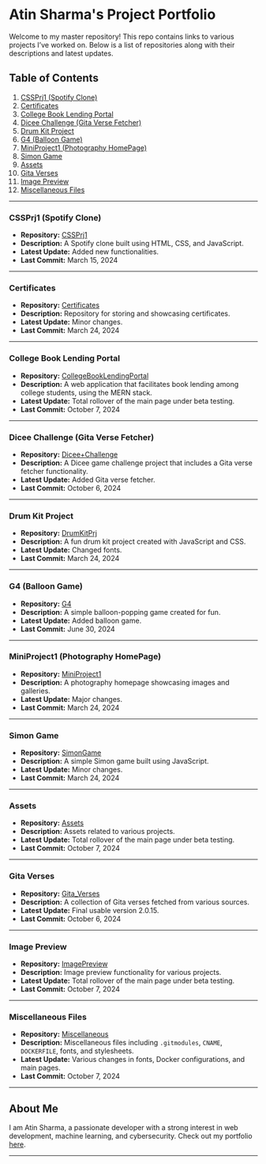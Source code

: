 # Atin Sharma's Project Portfolio

Welcome to my master repository! This repo contains links to various projects I’ve worked on. Below is a list of repositories along with their descriptions and latest updates.

## Table of Contents
1. [CSSPrj1 (Spotify Clone)](#cssprj1-spotify-clone)
2. [Certificates](#certificates)
3. [College Book Lending Portal](#college-book-lending-portal)
4. [Dicee Challenge (Gita Verse Fetcher)](#dicee-challenge)
5. [Drum Kit Project](#drum-kit-project)
6. [G4 (Balloon Game)](#g4-balloon-game)
7. [MiniProject1 (Photography HomePage)](#miniproject1-photography-homepage)
8. [Simon Game](#simon-game)
9. [Assets](#assets)
10. [Gita Verses](#gita-verses)
11. [Image Preview](#image-preview)
12. [Miscellaneous Files](#miscellaneous-files)

---

### CSSPrj1 (Spotify Clone)
- **Repository:** [CSSPrj1](https://github.com/your-username/CSSPrj1)
- **Description:** A Spotify clone built using HTML, CSS, and JavaScript.
- **Latest Update:** Added new functionalities.
- **Last Commit:** March 15, 2024

---

### Certificates
- **Repository:** [Certificates](https://github.com/your-username/Certificates)
- **Description:** Repository for storing and showcasing certificates.
- **Latest Update:** Minor changes.
- **Last Commit:** March 24, 2024

---

### College Book Lending Portal
- **Repository:** [CollegeBookLendingPortal](https://github.com/your-username/CollegeBookLendingPortal)
- **Description:** A web application that facilitates book lending among college students, using the MERN stack.
- **Latest Update:** Total rollover of the main page under beta testing.
- **Last Commit:** October 7, 2024

---

### Dicee Challenge (Gita Verse Fetcher)
- **Repository:** [Dicee+Challenge](https://github.com/your-username/DiceeChallenge)
- **Description:** A Dicee game challenge project that includes a Gita verse fetcher functionality.
- **Latest Update:** Added Gita verse fetcher.
- **Last Commit:** October 6, 2024

---

### Drum Kit Project
- **Repository:** [DrumKitPrj](https://github.com/your-username/DrumKitPrj)
- **Description:** A fun drum kit project created with JavaScript and CSS.
- **Latest Update:** Changed fonts.
- **Last Commit:** March 24, 2024

---

### G4 (Balloon Game)
- **Repository:** [G4](https://github.com/your-username/G4)
- **Description:** A simple balloon-popping game created for fun.
- **Latest Update:** Added balloon game.
- **Last Commit:** June 30, 2024

---

### MiniProject1 (Photography HomePage)
- **Repository:** [MiniProject1](https://github.com/your-username/MiniProject1)
- **Description:** A photography homepage showcasing images and galleries.
- **Latest Update:** Major changes.
- **Last Commit:** March 24, 2024

---

### Simon Game
- **Repository:** [SimonGame](https://github.com/your-username/SimonGame)
- **Description:** A simple Simon game built using JavaScript.
- **Latest Update:** Minor changes.
- **Last Commit:** March 24, 2024

---

### Assets
- **Repository:** [Assets](https://github.com/your-username/Assets)
- **Description:** Assets related to various projects.
- **Latest Update:** Total rollover of the main page under beta testing.
- **Last Commit:** October 7, 2024

---

### Gita Verses
- **Repository:** [Gita_Verses](https://github.com/your-username/Gita_Verses)
- **Description:** A collection of Gita verses fetched from various sources.
- **Latest Update:** Final usable version 2.0.15.
- **Last Commit:** October 6, 2024

---

### Image Preview
- **Repository:** [ImagePreview](https://github.com/your-username/ImagePreview)
- **Description:** Image preview functionality for various projects.
- **Latest Update:** Total rollover of the main page under beta testing.
- **Last Commit:** October 7, 2024

---

### Miscellaneous Files
- **Repository:** [Miscellaneous](https://github.com/your-username/Miscellaneous)
- **Description:** Miscellaneous files including `.gitmodules`, `CNAME`, `DOCKERFILE`, fonts, and stylesheets.
- **Latest Update:** Various changes in fonts, Docker configurations, and main pages.
- **Last Commit:** October 7, 2024

---

## About Me
I am Atin Sharma, a passionate developer with a strong interest in web development, machine learning, and cybersecurity. Check out my portfolio [here](https://atinsharma24.netlify.app).

---
